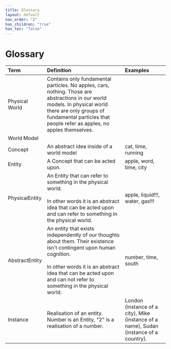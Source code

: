 ```yaml
---
title: Glossary
layout: default
nav_order: "2"
has_children: "true"
has_toc: "false"
---
```

# Glossary

|     **Term**                 | **Definition**                                                                                                                                                                                                                                                                                                                                                               | **Examples**                                                                                                                                                                       |
|:-----------------------------|:-----------------------------------------------------------------------------------------------------------------------------------------------------------------------------------------------------------------------------------------------------------------------------------------------------------------------------------------------------------------------------|:-----------------------------------------------------------------------------------------------------------------------------------------------------------------------------------|
|    Physical World            |    Contains only fundamental particles. No apples, cars, nothing. Those are abstractions in our world models. In physical world there are only groups of fundamental particles that people refer as apples, no apples themselves.                      |                                                                                                                                                                                    |
|    World Model               |                                                                                                                                                                                                                                                                                                                                                                              |                                                                                                                                                                                    |
|    Concept                   |    An abstract idea inside of a world model                                                                                                                                                                                                                                                                                                                                  |     cat, time, running                                                                                                                                                             |
|    Entity                    |    A Concept that can be acted upon.                                                                                                                                                                                                                                                                                                                                         |    apple, word, time, city                                                                                                                                                         |
|    PhysicalEntity            |    An Entity that can refer to something in the physical world.<div><br></div><div>In other words it is an abstract idea that can be acted upon and can refer to something in the physical world.</div>                                                                                                                                                                      |    apple, liquid!!!, water, gas!!!                                                                                                                                                 |
|    AbstractEntity            |    An entity that exists independently of our thoughts about them. Their existence isn't contingent upon human cognition.&nbsp;<div><br></div><div>In other words it is an abstract idea that can be acted upon and can not refer to something in the physical world.<br></div>                                                                                              |    number, time, south                                                                                                                                                             |
|  Instance                    |  Realisation of an entity.<div>Number is an Entity, "2" is a realisation of a number.</div>                                                                                                                                                                                                                                                                                  |  London (instance of a city), Mike (instance of a name), Sudan (instance of a country).                                                                                            |  

